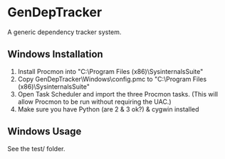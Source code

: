 # GenDepTracker
A generic dependency tracker system. 

## Windows Installation

1. Install Procmon into "C:\Program Files (x86)\SysinternalsSuite"
1. Copy GenDepTracker\Windows\config.pmc to "C:\Program Files (x86)\SysinternalsSuite"
1. Open Task Scheduler and import the three Procmon tasks. (This will allow Procmon to be run without requiring the UAC.)
1. Make sure you have Python (are 2 & 3 ok?) & cygwin installed

## Windows Usage
See the test/ folder.